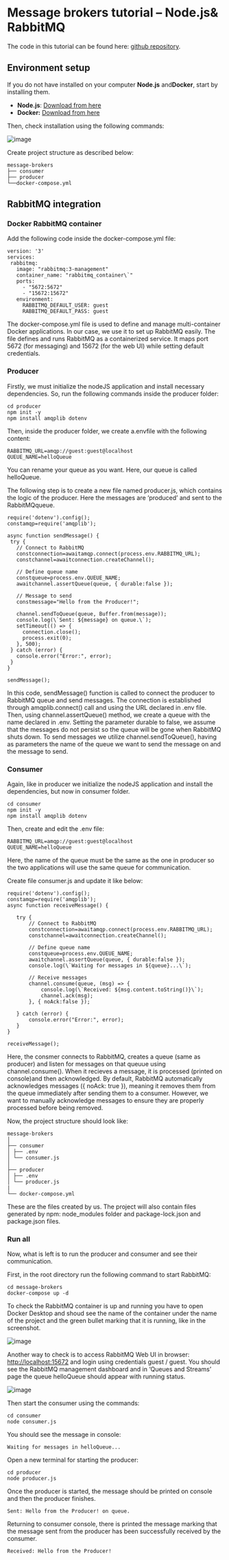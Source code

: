 # **Message brokers tutorial – Node.js& RabbitMQ**

The code in this tutorial can be found here: [github repository](https://github.com/anapapara/RabbitMQ-in-NodeJS-tutorial.git).

## **Environment setup**

If you do not have installed on your computer **Node.js** and**Docker**, start by installing them.

- **Node.js**: [Download from here](https://nodejs.org/)
- **Docker:** [Download from here](https://docs.docker.com/engine/install/)

Then, check installation using the following commands:

![image](https://github.com/user-attachments/assets/ce313ff6-3522-4528-b171-ab66abc998a1)


Create project structure as described below:

```
message-brokers
├── consumer
├── producer
└──docker-compose.yml
```

## **RabbitMQ integration**
   ### **Docker RabbitMQ container**

Add the following code inside the docker-compose.yml file:

```
version: '3'
services:
 rabbitmq:
   image: "rabbitmq:3-management"
   container_name: "rabbitmq_container\`"
   ports:
     - "5672:5672"  
     - "15672:15672"
   environment:
     RABBITMQ_DEFAULT_USER: guest
     RABBITMQ_DEFAULT_PASS: guest
```

The docker-compose.yml file is used to define and manage multi-container Docker applications. In our case, we use it to set up RabbitMQ easily. The file defines and runs RabbitMQ as a containerized service. It maps port 5672 (for messaging) and 15672 (for the web UI) while setting default credentials.

 ### **Producer**

Firstly, we must initialize the nodeJS application and install necessary dependencies. So, run the following commands inside the producer folder:

```
cd producer
npm init -y
npm install amqplib dotenv
```

Then, inside the producer folder, we create a.envfile with the following content:

```
RABBITMQ_URL=amqp://guest:guest@localhost
QUEUE_NAME=helloQueue
```

You can rename your queue as you want. Here, our queue is called helloQueue.

The following step is to create a new file named producer.js, which contains the logic of the producer. Here the messages are ‘produced’ and sent to the RabbitMQqueue.

```
require('dotenv').config();
constamqp=require('amqplib');

async function sendMessage() {
 try {
   // Connect to RabbitMQ
   constconnection=awaitamqp.connect(process.env.RABBITMQ_URL);
   constchannel=awaitconnection.createChannel();

   // Define queue name
   constqueue=process.env.QUEUE_NAME;
   awaitchannel.assertQueue(queue, { durable:false });

   // Message to send
   constmessage="Hello from the Producer!";

   channel.sendToQueue(queue, Buffer.from(message));
   console.log(\`Sent: ${message} on queue.\`);
   setTimeout(() => {
     connection.close();
     process.exit(0);
   }, 500);
 } catch (error) {
   console.error("Error:", error);
 }
}

sendMessage();
```

In this code, sendMessage() function is called to connect the producer to RabbitMQ queue and send messages. The connection is established through amqplib.connect() call and using the URL declared in .env file. Then, using channel.assertQueue() method, we create a queue with the name declared in .env. Setting the parameter durable to false, we assume that the messages do not persist so the queue will be gone when RabbitMQ shuts down. To send messages we utilize channel.sendToQueue(), having as parameters the name of the queue we want to send the message on and the message to send.


### **Consumer**

Again, like in producer we initialize the nodeJS application and install the dependencies, but now in consumer folder.

```
cd consumer
npm init -y
npm install amqplib dotenv
```

Then, create and edit the .env file:

```
RABBITMQ_URL=amqp://guest:guest@localhost
QUEUE_NAME=helloQueue
```

Here, the name of the queue must be the same as the one in producer so the two applications will use the same queue for communication.

Create file consumer.js and update it like below:

```
require('dotenv').config();
constamqp=require('amqplib');
async function receiveMessage() {

   try {
       // Connect to RabbitMQ
       constconnection=awaitamqp.connect(process.env.RABBITMQ_URL);
       constchannel=awaitconnection.createChannel();

       // Define queue name
       constqueue=process.env.QUEUE_NAME;
       awaitchannel.assertQueue(queue, { durable:false });
       console.log(\`Waiting for messages in ${queue}...\`);

       // Receive messages
       channel.consume(queue, (msg) => {
           console.log(\`Received: ${msg.content.toString()}\`);
           channel.ack(msg);
       }, { noAck:false });

   } catch (error) {
       console.error("Error:", error);
   }
}

receiveMessage();
```

Here, the consmer connects to RabbitMQ, creates a queue (same as producer) and listen for messages on that queuue using channel.consume(). When it recieves a message, it is processed (printed on console)and then acknowledged. By default, RabbitMQ automatically acknowledges messages ({ noAck: true }), meaning it removes them from the queue immediately after sending them to a consumer. However, we want to manually acknowledge messages to ensure they are properly processed before being removed.

Now, the project structure should look like:

```
message-brokers
│
├── consumer
│ ├── .env
│ └── consumer.js
│
├── producer
│ ├── .env
│ └── producer.js
|
└── docker-compose.yml
```

These are the files created by us. The project will also contain files generated by npm: node_modules folder and package-lock.json and package.json files.

### **Run all**

Now, what is left is to run the producer and consumer and see their communication.

First, in the root directory run the following command to start RabbitMQ:

```
cd message-brokers
docker-compose up -d
```

To check the RabbitMQ container is up and running you have to open Docker Desktop and shoud see the name of the container under the name of the project and the green bullet marking that it is running, like in the screenshot.

![image](https://github.com/user-attachments/assets/33f36ae2-9d37-461e-8be1-8a631a291f9d)


Another way to check is to access RabbitMQ Web UI in browser: <http://localhost:15672> and login using credentials guest / guest. You should see the RabbitMQ management dashboard and in ‘Queues and Streams’ page the queue helloQueue should appear with running status.

![image](https://github.com/user-attachments/assets/38bb4b9e-caa7-42ff-8bfb-5a50967c9c68)

Then start the consumer using the commands:

```
cd consumer
node consumer.js
```

You should see the message in console:

```
Waiting for messages in helloQueue...
```

Open a new terminal for starting the producer:

```
cd producer
node producer.js
```

Once the producer is started, the message should be printed on console and then the producer finishes.

```
Sent: Hello from the Producer! on queue. 
```

Returning to consumer console, there is printed the message marking that the message sent from the producer has been successfully received by the consumer.
```
Received: Hello from the Producer!
```
